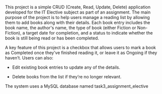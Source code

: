 This project is a simple CRUD (Create, Read, Update, Delete) application developed for the IT Elective subject as part of an assignment. The main purpose of the project is to help users manage a reading list by allowing them to add books along with their details. Each book entry includes the book name, the author's name, the type of book (either Fiction or Non-Fiction), a target date for completion, and a status to indicate whether the book is still being read or has been completed.

A key feature of this project is a checkbox that allows users to mark a book as Completed once they’ve finished reading it, or leave it as Ongoing if they haven’t. Users can also:

- Edit existing book entries to update any of the details.

- Delete books from the list if they’re no longer relevant.

The system uses a MySQL database named task3_assignment_elective

